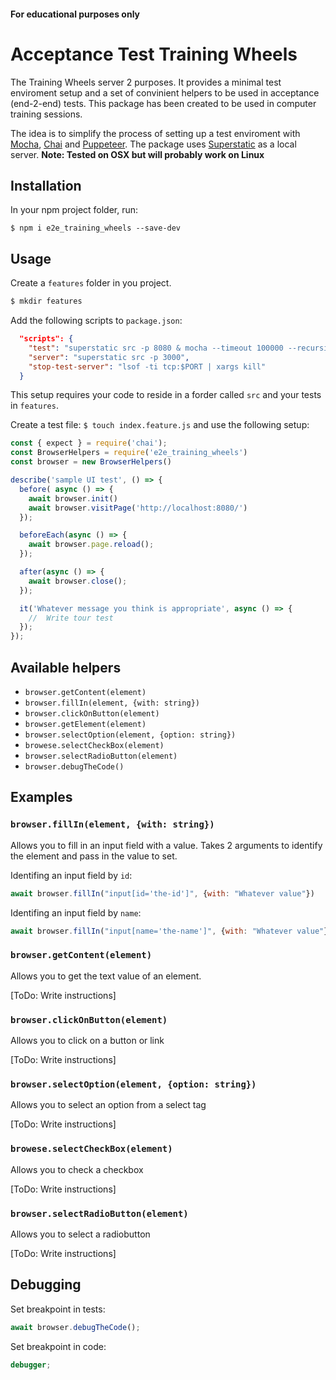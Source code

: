 #### For educational purposes only
# Acceptance Test Training Wheels

The Training Wheels server 2 purposes. It provides a minimal test enviroment setup and a set of convinient helpers to be used in acceptance (end-2-end) tests. This package has been created to be used in computer training sessions.

The idea is to simplify the process of setting up a test enviroment with [Mocha](https://www.npmjs.com/package/mocha), [Chai](https://www.npmjs.com/package/chai) and [Puppeteer](https://www.npmjs.com/package/puppeteer). The package uses [Superstatic](https://www.npmjs.com/package/superstatic) as a local server. **Note: Tested on OSX but will probably work on Linux**

## Installation

In your npm project folder, run:

```
$ npm i e2e_training_wheels --save-dev
```

## Usage

Create a `features` folder in you project. 

```bash
$ mkdir features
```

Add the following scripts to `package.json`:

```json
  "scripts": {
    "test": "superstatic src -p 8080 & mocha --timeout 100000 --recursive  --reporter=spec features ; PORT=8080 npm run stop-test-server ",
    "server": "superstatic src -p 3000",
    "stop-test-server": "lsof -ti tcp:$PORT | xargs kill"
  }
```

This setup requires your code to reside in a forder called `src` and your tests in `features`.



Create a test file: `$ touch index.feature.js` and use the following setup:

```javascript
const { expect } = require('chai');
const BrowserHelpers = require('e2e_training_wheels')
const browser = new BrowserHelpers()

describe('sample UI test', () => {
  before( async () => {
    await browser.init()
    await browser.visitPage('http://localhost:8080/')
  });

  beforeEach(async () => {
    await browser.page.reload();
  });

  after(async () => {
    await browser.close();
  });

  it('Whatever message you think is appropriate', async () => {
    //  Write tour test  
  });
});

```

## Available helpers

* `browser.getContent(element)`
* `browser.fillIn(element, {with: string})` 
* `browser.clickOnButton(element)`
* `browser.getElement(element)`
* `browser.selectOption(element, {option: string})`
* `browese.selectCheckBox(element)`
* `browser.selectRadioButton(element)`
* `browser.debugTheCode()`

## Examples

### `browser.fillIn(element, {with: string})` 

Allows you to fill in an input field with a value. Takes 2 arguments to identify the element and pass in the value to set.

Identifing an input field by `id`:

```javascript
await browser.fillIn("input[id='the-id']", {with: "Whatever value"})
```

Identifing an input field by `name`:

```javascript
await browser.fillIn("input[name='the-name']", {with: "Whatever value"})
```

### `browser.getContent(element)`

Allows you to get the text value of an element. 

[ToDo: Write instructions]

### `browser.clickOnButton(element)`

Allows you to click on a button or link

[ToDo: Write instructions]


### `browser.selectOption(element, {option: string})`

Allows you to select an option from a select tag

[ToDo: Write instructions]

### `browese.selectCheckBox(element)`

Allows you to check a checkbox

[ToDo: Write instructions]

### `browser.selectRadioButton(element)`

Allows you to select a radiobutton

[ToDo: Write instructions]

## Debugging

Set breakpoint in tests:

```javascript
await browser.debugTheCode();
```


Set breakpoint in code:

```javascript
debugger;
```